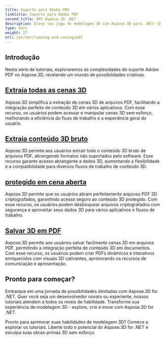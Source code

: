 ```yaml
---
title: Suporte para Adobe PDF
linktitle: Suporte para Adobe PDF
second_title: API Aspose.3D .NET
description: Eleve seu jogo de modelagem 3D com Aspose.3D para .NET! Domine técnicas eficientes de carregamento e salvamento usando CancellationToken. Explore agora!
type: docs
weight: 27
url: /pt/net/loading-and-saving/pdf
---
```

## Introdução

Nesta série de tutoriais, exploraremos as complexidades do suporte Adobe PDF no Aspose.3D, revelando um mundo de possibilidades criativas.

## [Extraia todas as cenas 3D](extract-all-3d-scenes)

Aspose.3D simplifica a extração de cenas 3D de arquivos PDF, facilitando a integração perfeita de conteúdo 3D em vários aplicativos. Com esse recurso, os usuários podem acessar e manipular cenas 3D sem esforço, melhorando a eficiência do fluxo de trabalho e a experiência geral do usuário.

## [Extraia conteúdo 3D bruto](extract-raw-3d-contents)

Aspose.3D permite aos usuários extrair todo o conteúdo 3D bruto de arquivos PDF, abrangendo formatos não suportados pelo software. Esse recurso garante acesso abrangente a dados 3D, aumentando a flexibilidade e a compatibilidade para diversos fluxos de trabalho de conteúdo 3D.

## [protegido em cena aberta](open-scene-protected)

Aspose.3D permite que os usuários abram perfeitamente arquivos PDF 3D criptografados, garantindo acesso seguro ao conteúdo 3D protegido. Com esse recurso, os usuários podem desbloquear arquivos criptografados com segurança e aproveitar seus dados 3D para vários aplicativos e fluxos de trabalho.

## [Salvar 3D em PDF](save-3d-in-pdf)

Aspose.3D permite aos usuários salvar facilmente cenas 3D em arquivos PDF, permitindo a integração perfeita de conteúdo 3D em documentos. Com esse recurso, os usuários podem criar PDFs dinâmicos e interativos enriquecidos com visuais 3D cativantes, aprimorando os recursos de comunicação e apresentação.


## Pronto para começar?

Embarque em uma jornada de possibilidades ilimitadas com Aspose.3D for .NET. Quer você seja um desenvolvedor novato ou experiente, nossos tutoriais atendem a todos os níveis de habilidade. Transforme sua experiência de modelagem 3D - explore, crie e inove com Aspose.3D for .NET.

Pronto para aprimorar suas habilidades de modelagem 3D? Comece a explorar os tutoriais. Liberte todo o potencial do Aspose.3D for .NET e esculpa suas obras-primas 3D sem esforço.